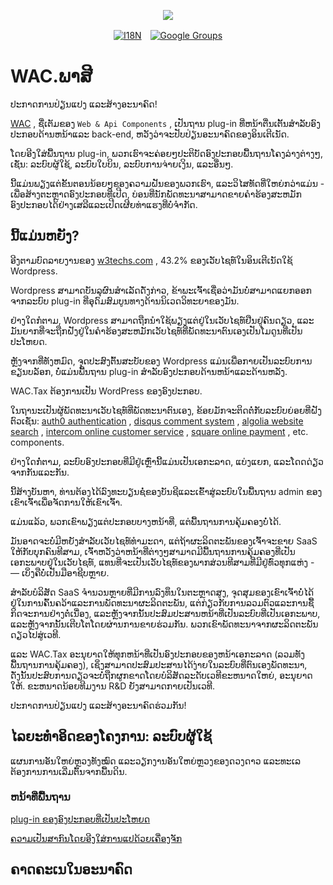 <p align="center"><a href="https://wac.tax"><img src="https://cdn.jsdelivr.net/gh/wactax/img/logo.svg"/></a></p><p align="center"><a href="https://github.com/wactax/wac.tax/blob/main/doc/README.md#readme"><img alt="I18N" src="https://cdn.jsdelivr.net/gh/wactax/img/t.svg"/></a>　<a href="https://groups.google.com/u/2/g/wactax"><img alt="Google Groups" src="https://cdn.jsdelivr.net/gh/wactax/img/g-groups.svg"/></a></p>

# WAC.ພາສີ

ປະກາດການປ່ຽນແປງ ແລະສ້າງອະນາຄົດ!

[WAC](https://wac.tax) , ຊື່ເຕັມຂອງ `Web & Api Components` , ເປັນຖານ plug-in ທີ່ຫນ້າຕື່ນເຕັ້ນສໍາລັບອົງປະກອບດ້ານຫນ້າແລະ back-end, ຫວັງວ່າຈະປັບປ່ຽນອະນາຄົດຂອງອິນເຕີເນັດ.

ໂດຍອີງໃສ່ພື້ນຖານ plug-in, ພວກເຮົາຈະຄ່ອຍໆປະຕິບັດອົງປະກອບພື້ນຖານໂຄງລ່າງຕ່າງໆ, ເຊັ່ນ: ລະບົບຜູ້ໃຊ້, ລະບົບໃບບິນ, ລະບົບການຈ່າຍເງິນ, ແລະອື່ນໆ.

ນີ້ແມ່ນພຽງແຕ່ຂັ້ນຕອນນ້ອຍໆຂອງຄວາມຝັນຂອງພວກເຮົາ, ແລະວິໄສທັດທີ່ໃຫຍ່ກວ່າແມ່ນ - ເພື່ອສ້າງຕະຫຼາດອົງປະກອບທີ່ເປີດ, ບ່ອນທີ່ນັກພັດທະນາສາມາດຂາຍຄໍາຮ້ອງສະຫມັກອົງປະກອບໄດ້ຢ່າງເສລີແລະເປີດເຜີຍທ່າແຮງທີ່ບໍ່ຈໍາກັດ.

## ນີ້​ແມ່ນ​ຫຍັງ?

ອີງຕາມບົດລາຍງານຂອງ [w3techs.com](https://w3techs.com/technologies/details/cm-wordpress) , 43.2% ຂອງເວັບໄຊທ໌ໃນອິນເຕີເນັດໃຊ້ Wordpress.

Wordpress ສາມາດບັນລຸຜົນສໍາເລັດດັ່ງກ່າວ, ຂ້າພະເຈົ້າເຊື່ອວ່າມັນບໍ່ສາມາດແຍກອອກຈາກລະບົບ plug-in ທີ່ອຸດົມສົມບູນທາງດ້ານນິເວດວິທະຍາຂອງມັນ.

ຢ່າງໃດກໍຕາມ, Wordpress ສາມາດຖືກນໍາໃຊ້ພຽງແຕ່ຢູ່ໃນເວັບໄຊທ໌ຢືນຢູ່ຄົນດຽວ, ແລະມັນຍາກທີ່ຈະຖືກຝັງຢູ່ໃນຄໍາຮ້ອງສະຫມັກເວັບໄຊທ໌ທີ່ພັດທະນາຕົນເອງເປັນໂມດູນທີ່ເປັນປະໂຫຍດ.

ຫຼັງຈາກທີ່ທັງຫມົດ, ຈຸດປະສົງຕົ້ນສະບັບຂອງ Wordpress ແມ່ນເພື່ອກາຍເປັນລະບົບການຂຽນບລັອກ, ບໍ່ແມ່ນພື້ນຖານ plug-in ສໍາລັບອົງປະກອບດ້ານຫນ້າແລະດ້ານຫລັງ.

WAC.Tax ຕ້ອງການເປັນ WordPress ຂອງອົງປະກອບ.

ໃນຖານະເປັນຜູ້ພັດທະນາເວັບໄຊທ໌ທີ່ພັດທະນາຕົນເອງ, ຂ້ອຍມັກຈະຕິດຕໍ່ກັບລະບົບຍ່ອຍທີ່ຝັງຕົວເຊັ່ນ: [auth0 authentication](https://auth0.com) , [disqus comment system](https://disqus.com) , [algolia website search](https://www.algolia.com) , [intercom online customer service](https://www.intercom.com) , [square online payment](https://developer.squareup.com/docs/web-payments/overview) , etc. components.

ຢ່າງໃດກໍ່ຕາມ, ລະບົບອົງປະກອບທີ່ມີຢູ່ເຫຼົ່ານີ້ແມ່ນເປັນເອກະລາດ, ແບ່ງແຍກ, ແລະໂດດດ່ຽວຈາກກັນແລະກັນ.

ນີ້ສ້າງບັນຫາ, ທ່ານຕ້ອງໄດ້ລົງທະບຽນຊໍ່ຂອງບັນຊີແລະເຂົ້າສູ່ລະບົບໃນພື້ນຖານ admin ຂອງເຂົາເຈົ້າເພື່ອຈັດການໃຫ້ເຂົາເຈົ້າ.

ແມ່ນແລ້ວ, ພວກເຂົາພຽງແຕ່ປະກອບບາງຫນ້າທີ່, ແຕ່ພື້ນຖານການຄຸ້ມຄອງບໍ່ໄດ້.

ມັນອາດຈະບໍ່ມີຫຍັງສໍາລັບເວັບໄຊທ໌ທໍາມະດາ, ແຕ່ຖ້າຜະລິດຕະພັນຂອງເຈົ້າຈະຂາຍ SaaS ໃຫ້ກັບບຸກຄົນທີສາມ, ເຈົ້າຫວັງວ່າຫນ້າທີ່ຕ່າງໆສາມາດມີພື້ນຖານການຄຸ້ມຄອງທີ່ເປັນເອກະພາບຢູ່ໃນເວັບໄຊທ໌, ແທນທີ່ຈະເປັນເວັບໄຊທ໌ຂອງພາກສ່ວນທີສາມທີ່ມີຢູ່ທົ່ວທຸກແຫ່ງ - — ເບິ່ງ​ຄື​ບໍ່​ເປັນ​ມື​ອາ​ຊີບ​ຫຼາຍ​.

ສໍາລັບບໍລິສັດ SaaS ຈໍານວນຫຼາຍທີ່ມີການລົງທຶນໃນຕະຫຼາດສູງ, ຈຸດສຸມຂອງເຂົາເຈົ້າບໍ່ໄດ້ຢູ່ໃນການຄົ້ນຄວ້າແລະການພັດທະນາຜະລິດຕະພັນ, ແຕ່ກ່ຽວກັບການລວມຕົວແລະການຊື້ກິດຈະການຢ່າງຕໍ່ເນື່ອງ, ແລະຫຼັງຈາກນັ້ນປະສົມປະສານຫນ້າທີ່ເປັນລະບົບທີ່ເປັນເອກະພາບ, ແລະຫຼັງຈາກນັ້ນເຕີບໂຕໂດຍຜ່ານການຂາຍຮ່ວມກັນ. ພວກເຂົາພັດທະນາຈາກຜະລິດຕະພັນດຽວໄປສູ່ເວທີ.

ແລະ WAC.Tax ອະນຸຍາດໃຫ້ທຸກຫນ້າທີ່ເປັນອົງປະກອບຂອງຫນ້າເອກະລາດ (ລວມທັງພື້ນຖານການຄຸ້ມຄອງ), ເຊິ່ງສາມາດປະສົມປະສານໄດ້ງ່າຍໃນລະບົບທີ່ຕົນເອງພັດທະນາ, ດັ່ງນັ້ນປະສົບການດຽວຈະບໍ່ຖືກຜູກຂາດໂດຍບໍລິສັດລະດັບເວທີຂະຫນາດໃຫຍ່, ອະນຸຍາດໃຫ້. ຂະຫນາດນ້ອຍທີມງານ R&D ຍັງສາມາດກາຍເປັນເວທີ.

ປະກາດການປ່ຽນແປງ ແລະສ້າງອະນາຄົດຮ່ວມກັນ!

## ໄລຍະທໍາອິດຂອງໂຄງການ: ລະບົບຜູ້ໃຊ້

ແຜນການອັນໃຫຍ່ຫຼວງທັງໝົດ ແລະວຽກງານອັນໃຫຍ່ຫຼວງຂອງດວງດາວ ແລະທະເລຕ້ອງການການເລີ່ມຕົ້ນຈາກພື້ນດິນ.

### ຫນ້າທີ່ພື້ນຖານ

[plug-in ຂອງອົງປະກອບທີ່ເປັນປະໂຫຍດ](./pkg.md)

[ຄວາມເປັນສາກົນໂດຍອີງໃສ່ການແປດ້ວຍເຄື່ອງຈັກ](./i18n.md)

## ຄາດ​ຄະ​ເນ​ໃນ​ອະ​ນາ​ຄົດ​
